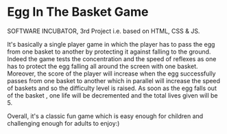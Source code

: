 # Egg In The Basket Game

SOFTWARE INCUBATOR, 3rd Project i.e. based on HTML, CSS & JS.

It's basically a single player game in which the player has to pass the egg from one basket to another by protecting it against falling to the ground. Indeed the game tests the concentration and the speed of reflexes as one has to protect the egg falling all around the screen with one basket. Moreover, the score of the player will increase when the egg successfully passes from one basket to another which in parallel will increase the speed of baskets and so the difficulty level is raised.
As soon as the egg falls out of the basket , one life will be decremented and the total lives given will be 5.


Overall, it's a classic fun game which is easy enough for children and challenging enough for adults to enjoy:)

